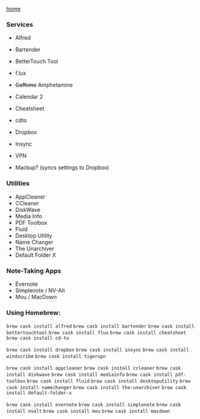 [home](index.md)

### Services

- Alfred
- Bartender
- BetterTouch Tool
- f.lux
- ~~Caffeine~~ Amphetamine
- Calendar 2
- Cheatsheet
- cdto

- Dropbox
- Insync
- VPN

- Mackup? (syncs settings to Dropbox)


### Utilities

- AppCleaner
- CCleaner
- DiskWave
- Media Info
- PDF Toolbox
- Fluid
- Desktop Utility
- Name Changer
- The Unarchiver
- Default Folder X


### Note-Taking Apps
- Evernote
- Simplenote / NV-Alt
- Mou / MacDown


### Using Homebrew:

 `brew cask install alfred`
 `brew cask install bartender`
 `brew cask install bettertouchtool`
 `brew cask install flux`
 `brew cask install cheatsheet`
 `brew cask install cd-to`
 
 `brew cask install dropbox`
 `brew cask install insync`
 `brew cask install windscribe`
 `brew cask install tigervpn`
 
 `brew cask install appcleaner`
 `brew cask install ccleaner`
 `brew cask install diskwave`
 `brew cask install mediainfo`
 `brew cask install pdf-toolbox`
 `brew cask install fluid`
 `brew cask install desktoputility`
 `brew cask install namechanger`
 `brew cask install the-unarchiver`
 `brew cask install default-folder-x` 
 
 `brew cask install evernote`
 `brew cask install simplenote`
 `brew cask install nvalt`
 `brew cask install mou`
 `brew cask install macdown`
